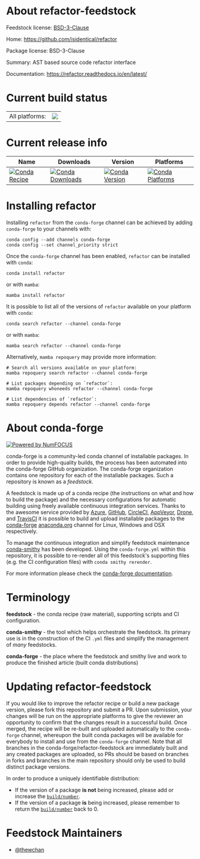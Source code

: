 About refactor-feedstock
========================

Feedstock license: [BSD-3-Clause](https://github.com/conda-forge/refactor-feedstock/blob/main/LICENSE.txt)

Home: https://github.com/isidentical/refactor

Package license: BSD-3-Clause

Summary: AST based source code refactor interface

Documentation: https://refactor.readthedocs.io/en/latest/

Current build status
====================


<table><tr><td>All platforms:</td>
    <td>
      <a href="https://dev.azure.com/conda-forge/feedstock-builds/_build/latest?definitionId=13716&branchName=main">
        <img src="https://dev.azure.com/conda-forge/feedstock-builds/_apis/build/status/refactor-feedstock?branchName=main">
      </a>
    </td>
  </tr>
</table>

Current release info
====================

| Name | Downloads | Version | Platforms |
| --- | --- | --- | --- |
| [![Conda Recipe](https://img.shields.io/badge/recipe-refactor-green.svg)](https://anaconda.org/conda-forge/refactor) | [![Conda Downloads](https://img.shields.io/conda/dn/conda-forge/refactor.svg)](https://anaconda.org/conda-forge/refactor) | [![Conda Version](https://img.shields.io/conda/vn/conda-forge/refactor.svg)](https://anaconda.org/conda-forge/refactor) | [![Conda Platforms](https://img.shields.io/conda/pn/conda-forge/refactor.svg)](https://anaconda.org/conda-forge/refactor) |

Installing refactor
===================

Installing `refactor` from the `conda-forge` channel can be achieved by adding `conda-forge` to your channels with:

```
conda config --add channels conda-forge
conda config --set channel_priority strict
```

Once the `conda-forge` channel has been enabled, `refactor` can be installed with `conda`:

```
conda install refactor
```

or with `mamba`:

```
mamba install refactor
```

It is possible to list all of the versions of `refactor` available on your platform with `conda`:

```
conda search refactor --channel conda-forge
```

or with `mamba`:

```
mamba search refactor --channel conda-forge
```

Alternatively, `mamba repoquery` may provide more information:

```
# Search all versions available on your platform:
mamba repoquery search refactor --channel conda-forge

# List packages depending on `refactor`:
mamba repoquery whoneeds refactor --channel conda-forge

# List dependencies of `refactor`:
mamba repoquery depends refactor --channel conda-forge
```


About conda-forge
=================

[![Powered by
NumFOCUS](https://img.shields.io/badge/powered%20by-NumFOCUS-orange.svg?style=flat&colorA=E1523D&colorB=007D8A)](https://numfocus.org)

conda-forge is a community-led conda channel of installable packages.
In order to provide high-quality builds, the process has been automated into the
conda-forge GitHub organization. The conda-forge organization contains one repository
for each of the installable packages. Such a repository is known as a *feedstock*.

A feedstock is made up of a conda recipe (the instructions on what and how to build
the package) and the necessary configurations for automatic building using freely
available continuous integration services. Thanks to the awesome service provided by
[Azure](https://azure.microsoft.com/en-us/services/devops/), [GitHub](https://github.com/),
[CircleCI](https://circleci.com/), [AppVeyor](https://www.appveyor.com/),
[Drone](https://cloud.drone.io/welcome), and [TravisCI](https://travis-ci.com/)
it is possible to build and upload installable packages to the
[conda-forge](https://anaconda.org/conda-forge) [anaconda.org](https://anaconda.org/)
channel for Linux, Windows and OSX respectively.

To manage the continuous integration and simplify feedstock maintenance
[conda-smithy](https://github.com/conda-forge/conda-smithy) has been developed.
Using the ``conda-forge.yml`` within this repository, it is possible to re-render all of
this feedstock's supporting files (e.g. the CI configuration files) with ``conda smithy rerender``.

For more information please check the [conda-forge documentation](https://conda-forge.org/docs/).

Terminology
===========

**feedstock** - the conda recipe (raw material), supporting scripts and CI configuration.

**conda-smithy** - the tool which helps orchestrate the feedstock.
                   Its primary use is in the construction of the CI ``.yml`` files
                   and simplify the management of *many* feedstocks.

**conda-forge** - the place where the feedstock and smithy live and work to
                  produce the finished article (built conda distributions)


Updating refactor-feedstock
===========================

If you would like to improve the refactor recipe or build a new
package version, please fork this repository and submit a PR. Upon submission,
your changes will be run on the appropriate platforms to give the reviewer an
opportunity to confirm that the changes result in a successful build. Once
merged, the recipe will be re-built and uploaded automatically to the
`conda-forge` channel, whereupon the built conda packages will be available for
everybody to install and use from the `conda-forge` channel.
Note that all branches in the conda-forge/refactor-feedstock are
immediately built and any created packages are uploaded, so PRs should be based
on branches in forks and branches in the main repository should only be used to
build distinct package versions.

In order to produce a uniquely identifiable distribution:
 * If the version of a package **is not** being increased, please add or increase
   the [``build/number``](https://docs.conda.io/projects/conda-build/en/latest/resources/define-metadata.html#build-number-and-string).
 * If the version of a package **is** being increased, please remember to return
   the [``build/number``](https://docs.conda.io/projects/conda-build/en/latest/resources/define-metadata.html#build-number-and-string)
   back to 0.

Feedstock Maintainers
=====================

* [@thewchan](https://github.com/thewchan/)

